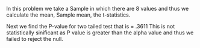 In this problem we take a Sample in which there are 8 values and thus we calculate the mean, Sample mean, 
the t-statistics.

Next we find the P-value for two tailed test that is = .3611
This is not statistically sinificant as P value is greater than the alpha value and thus we failed to reject the null.
